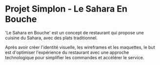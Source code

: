 # Projet Simplon - Le Sahara En Bouche

'Le Sahara en Bouche' est un concept de restaurant qui propose une cuisine du Sahara, avec des plats traditionnel.

Après avoir créer l'identité visuelle, les wireframes et les maquettes, le but est d'optimiser l'expérience du restaurant avec une approche technologique pour simplifier les commandes et accélérer le service.
